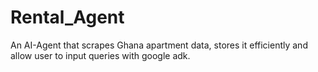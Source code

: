 # Rental_Agent
An AI-Agent that scrapes Ghana apartment data, stores it efficiently and allow user to input queries with google adk.
